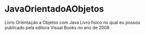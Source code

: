 # JavaOrientadoAObjetos
Livro Orientação a Objetos com Java 
Livro fisico no qual eu possou publicado pela editora Visual Books no ano de 2008
